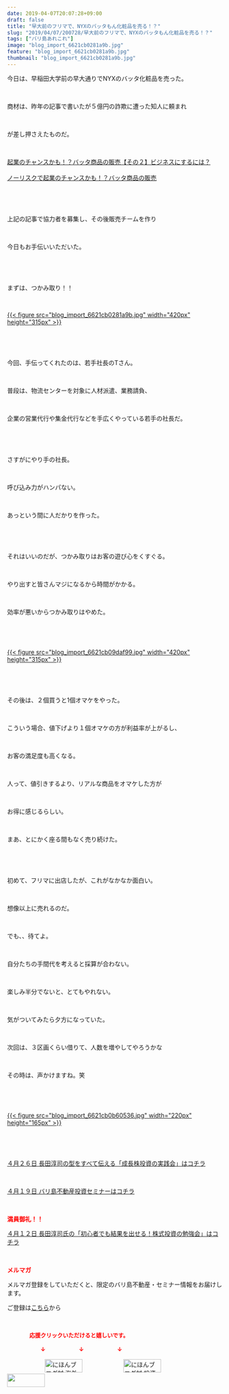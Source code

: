 ```yaml
---
date: 2019-04-07T20:07:28+09:00
draft: false
title: "早大前のフリマで、NYXのバッタもん化粧品を売る！？"
slug: "2019/04/07/200728/早大前のフリマで、NYXのバッタもん化粧品を売る！？"
tags: ["バリ島あれこれ"]
image: "blog_import_6621cb0281a9b.jpg"
feature: "blog_import_6621cb0281a9b.jpg"
thumbnail: "blog_import_6621cb0281a9b.jpg"
---
```

<p>今日は、早稲田大学前の早大通りでNYXのバッタ化粧品を売った。</p><p> </p><p>商材は、昨年の記事で書いたが５億円の詐欺に遭った知人に頼まれ</p><p> </p><p>が差し押さえたものだ。</p><p> </p><p><a href="entry-12413921072.html">起業のチャンスかも！？バッタ商品の販売【その２】ビジネスにするには？</a><br/><br/><a href="entry-12413763254.html">ノーリスクで起業のチャンスかも！？バッタ商品の販売</a></p><p> </p><p> </p><p>上記の記事で協力者を募集し、その後販売チームを作り</p><p> </p><p>今日もお手伝いいただいた。</p><p> </p><p> </p><p>まずは、つかみ取り！！</p><p> </p><p><a href="blog_import_6621cb0281a9b.jpg">{{< figure src="blog_import_6621cb0281a9b.jpg" width="420px" height="315px" >}}</a></p><p> </p><p> </p><p>今回、手伝ってくれたのは、若手社長のTさん。</p><p> </p><p>普段は、物流センターを対象に人材派遣、業務請負、</p><p> </p><p>企業の営業代行や集金代行などを手広くやっている若手の社長だ。</p><p> </p><p> </p><p>さすがにやり手の社長。</p><p> </p><p>呼び込み力がハンパない。</p><p> </p><p>あっという間に人だかりを作った。</p><p> </p><p> </p><p>それはいいのだが、つかみ取りはお客の遊び心をくすぐる。</p><p> </p><p>やり出すと皆さんマジになるから時間がかかる。</p><p> </p><p>効率が悪いからつかみ取りはやめた。</p><p> </p><p> </p><p><a href="blog_import_6621cb09daf99.jpg">{{< figure src="blog_import_6621cb09daf99.jpg" width="420px" height="315px" >}}</a></p><p> </p><p> </p><p>その後は、２個買うと1個オマケをやった。</p><p> </p><p>こういう場合、値下げより１個オマケの方が利益率が上がるし、</p><p> </p><p>お客の満足度も高くなる。</p><p> </p><p>人って、値引きするより、リアルな商品をオマケした方が</p><p> </p><p>お得に感じるらしい。</p><p> </p><p>まあ、とにかく座る間もなく売り続けた。</p><p> </p><p> </p><p>初めて、フリマに出店したが、これがなかなか面白い。</p><p> </p><p>想像以上に売れるのだ。</p><p> </p><p>でも、、待てよ。</p><p> </p><p>自分たちの手間代を考えると採算が合わない。</p><p> </p><p>楽しみ半分でないと、とてもやれない。</p><p> </p><p>気がついてみたら夕方になっていた。</p><p> </p><p>次回は、３区画くらい借りて、人数を増やしてやろうかな</p><p> </p><p>その時は、声かけますね。笑</p><p> </p><p> </p><p><a href="blog_import_6621cb0b60536.jpg">{{< figure src="blog_import_6621cb0b60536.jpg" width="220px" height="165px" >}}</a></p><p> </p><p> </p><p><a href="entry-12450322392.html" target="_blank">４月２６日 長田淳司の型をすべて伝える「成長株投資の実践会」はコチラ</a></p><p> </p><p><a href="entry-12450684266.html" target="_blank">４月１９日 バリ島不動産投資セミナーはコチラ</a></p><p> </p><p><span style="font-weight: bold;"><span style="color: rgb(255, 0, 0);">満員御礼！！</span></span></p><p><a href="entry-12449654667.html" target="_blank">４月１２日 長田淳司氏の「初心者でも結果を出せる！株式投資の勉強会」はコチラ</a></p><p> </p><p><span style="font-weight: bold;"><span style="color: rgb(255, 0, 0);">メルマガ</span></span></p><p>メルマガ登録をしていただくと、限定のバリ島不動産・セミナー情報をお届けします。</p><p>ご登録は<a href="f9eeVI" target="_blank">こちら</a>から</p><p style="text-align: center;"> </p><p><font color="#ff0000" size="2"><strong>　　　　応援クリックいただけると嬉しいです。</strong></font></p><p><font color="#ff0000" size="2"><strong>　　　　　　↓　　　　　　↓　　　　　　↓</strong></font></p><p><a href="ranking.html?p_cid=01260127" id="&amp;blogmura_banner"><img alt="にほんブログ村 海外生活ブログ バリ島情報へ" border="0" height="31" src="data:image/svg+xml;charset=utf-8,%3Csvg%20xmlns%3D%22http%3A%2F%2Fwww.w3.org%2F2000%2Fsvg%22%20title%3D%22Placeholder%20for%20Images%22%20role%3D%22presentation%22%20viewBox%3D%220%200%2088%2031%22%20%2F%3E" width="88" data-src="//overseas.blogmura.com/bali/img/bali88_31.gif" style="aspect-ratio: auto 88 / 31;"/><noscript><img alt="にほんブログ村 海外生活ブログ バリ島情報へ" border="0" height="31" src="//overseas.blogmura.com/bali/img/bali88_31.gif" width="88"></noscript></a>  <a href="ranking.html?p_cid=01260127" id="&amp;blogmura_banner"><img alt="にほんブログ村 投資ブログ 不動産投資へ" border="0" height="31" src="data:image/svg+xml;charset=utf-8,%3Csvg%20xmlns%3D%22http%3A%2F%2Fwww.w3.org%2F2000%2Fsvg%22%20title%3D%22Placeholder%20for%20Images%22%20role%3D%22presentation%22%20viewBox%3D%220%200%2088%2031%22%20%2F%3E" width="88" data-src="//investment.blogmura.com/hudousantoushi/img/hudousantoushi88_31.gif" style="aspect-ratio: auto 88 / 31;"/><noscript><img alt="にほんブログ村 投資ブログ 不動産投資へ" border="0" height="31" src="//investment.blogmura.com/hudousantoushi/img/hudousantoushi88_31.gif" width="88"></noscript></a> <a href="link.php?1804582" title="人気ブログランキングへ"><img border="0" height="31" src="data:image/svg+xml;charset=utf-8,%3Csvg%20xmlns%3D%22http%3A%2F%2Fwww.w3.org%2F2000%2Fsvg%22%20title%3D%22Placeholder%20for%20Images%22%20role%3D%22presentation%22%20viewBox%3D%220%200%2088%2031%22%20%2F%3E" width="88" data-src="https://blog.with2.net/img/banner/banner_22.gif" style="aspect-ratio: auto 88 / 31;"/><noscript><img border="0" height="31" src="https://blog.with2.net/img/banner/banner_22.gif" width="88"></noscript></a></p><p> </p>

